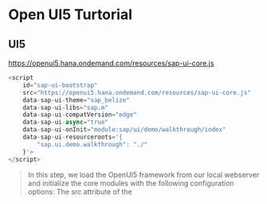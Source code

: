 # Open UI5 Turtorial

## UI5

https://openui5.hana.ondemand.com/resources/sap-ui-core.js


```javascript
<script
	id="sap-ui-bootstrap"
	src="https://openui5.hana.ondemand.com/resources/sap-ui-core.js"
	data-sap-ui-theme="sap_belize"
	data-sap-ui-libs="sap.m"
	data-sap-ui-compatVersion="edge"
	data-sap-ui-async="true"
	data-sap-ui-onInit="module:sap/ui/demo/walkthrough/index"
	data-sap-ui-resourceroots='{
		"sap.ui.demo.walkthrough": "./"
	}'>
</script>
```

> In this step, we load the OpenUI5 framework from our local webserver and initialize the core modules with the following configuration options:
The src attribute of the <script> tag tells the browser where to find the OpenUI5 core library – it initializes the OpenUI5 runtime and loads additional resources, such as the libraries specified in the data-sap-ui-libs attribute.

- The OpenUI5 controls support different themes, we choose sap_belize as our default theme.

- We specify the required UI library sap.m containing the UI controls we need for this tutorial.

- To make use of the most recent functionality of OpenUI5 we define the compatibility version as edge.

- We configure the process of “bootstrapping” to run asynchronously.

- This means that the OpenUI5 resources can be loaded simultaneously in the background for performance reasons.

- We define the module to be loaded initially in a declarative way. With this, we avoid directly executable JavaScript code in the HTML file. This makes your app more secure. We will create the script that this references to further down in this step.
We tell OpenUI5 core that resources in the sap.ui.demo.walkthrough namespace are located in the same folder as index.html. This is, for example, necessary for apps that run in the SAP Fiori launchpad.

- `src` 声明 sap-ui-core 组件的位置
- `data-sap-ui-theme` 设置主题，默认：sap_belize
- `ata-sap-ui-libs` 设置 library
- `data-sap-ui-compatVersion` 设置兼容性
- `data-sap-ui-async` 是否后台同步
- `data-sap-ui-onInit` 等于在 html 加载 index.js，不过这种方式会加密 javascript 文件
- `data-sap-ui-resourceroots` 设置路径，类似 alias

### Controls

=== "index.html"
    ```html
    <body class="sapUiBody" id="content">
    </body>
    ```

=== "index.js"
    ```js
    sap.ui.define([
        "sap/m/Text"

    ], function (Text) {
        "use strict";

        new Text({
            text: "Hello World"
        }).placeAt("content");

    });
    ```

### XML Views


=== "webapp/view/App.view.xml"
    ```xml
    <mvc:View
    xmlns="sap.m"
    xmlns:mvc="sap.ui.core.mvc">
    <Text text="Hello World"/>
    </mvc:View>
    ```

=== "webapp/index.js"
    ```javascript
        sap.ui.define([
            "sap/ui/core/mvc/XMLView"
        ], function (XMLView) {
            "use strict";
            XMLView.create({
                viewName: "sap.ui.demo.walkthrough.view.App"
            }).then(function (oView) {
                oView.placeAt("content");
            });
        });
    ```

### Controller

Controller and View is capitalized

Controllers carry the same name as the related view (if there is a 1:1 relationship)

一对一的情况下 Controller 保持与 View 名称一致性

### JSON Model




## UI5 CLI

npm install --global @ui5/cli

ui5 serve

```bash
tree

my-app/
    \_ node_modules/ 
    \_ webapp/ 
        \_ manifest.json
    \_ ui5.yaml # ui5 配置文件
    \_ package.json # npm 配置文件
my-reuse-library/
    \_ node_modules/
    \_ src/
    \_ test/
    \_ ui5.yaml
    \_ package.json
```

ui5.yml

```yaml
specVersion: '2.1'
metadata:
  name: openui5-demo
type: application
```

mainifest.json

```json
{
	"_version": "1.12.0",
	"sap.app": {
		"id": "HelloWorld.helloworld-ui5cli",
		"type": "application",
		"i18n": "i18n/i18n.properties",
		"applicationVersion": {
			"version": "1.0.0"
		},
		"title": "{{appTitle}}",
		"description": "{{appDescription}}"
	},

	"sap.ui": {
		"technology": "UI5",
		"icons": {
			"icon": "",
			"favIcon": "",
			"phone": "",
			"phone@2": "",
			"tablet": "",
			"tablet@2": ""
		},
		"deviceTypes": {
			"desktop": true,
			"tablet": true,
			"phone": true
		}
	},

	"sap.ui5": {
		"rootView": {
			"viewName": "HelloWorld.helloworld-ui5cli.view.MainView",
			"type": "XML",
			"async": true,
			"id": "app"
		},
		"dependencies": {
			"minUI5Version": "1.60.0",
			"libs": {
				"sap.ui.core": {},
				"sap.m": {},
				"sap.ui.layout": {}
			}
		},
		"contentDensities": {
			"compact": true,
			"cozy": true
		},
		"models": {
			"i18n": {
				"type": "sap.ui.model.resource.ResourceModel",
				"settings": {
					"bundleName": "HelloWorld.helloworld-ui5cli.i18n.i18n"
				}
			}
		},
		"resources": {
			"css": [{
				"uri": "css/style.css"
			}]
		},
		"routing": {
			"config": {
				"routerClass": "sap.m.routing.Router",
				"viewType": "XML",
				"viewPath": "HelloWorld.helloworld-ui5cli.view",
				"controlId": "app",
				"controlAggregation": "pages",
				"async": true
			},
			"routes": [{
				"name": "RouteMainView",
				"pattern": "RouteMainView",
				"target": ["TargetMainView"]
			}],
			"targets": {
				"TargetMainView": {
					"viewType": "XML",
					"viewLevel": 1,
					"viewName": "MainView"
				}
			}
		}
	}
}
```


## 参考

- https://sap.github.io/ui5-tooling/
- https://openui5.hana.ondemand.com/
- https://blogs.sap.com/2015/07/15/sapui5-vs-fiori/
- https://github.com/javalisson/helloworld-ui5cli
- https://github.com/SAP/openui5-sample-app




